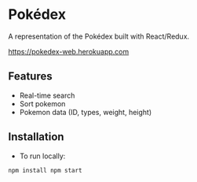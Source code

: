 # Pokédex
A representation of the Pokédex built with React/Redux. 

https://pokedex-web.herokuapp.com

## Features
- Real-time search
- Sort pokemon
- Pokemon data (ID, types, weight, height)

## Installation
- To run locally:

`npm install
npm start`

